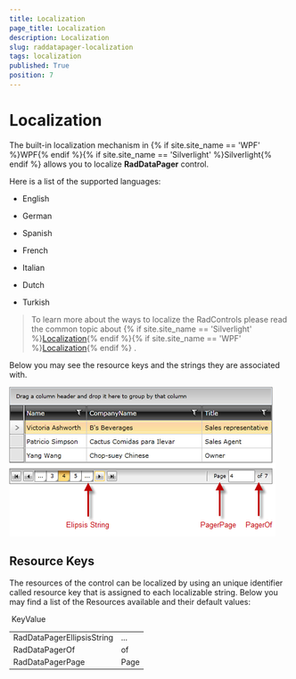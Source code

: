 ```yaml
---
title: Localization
page_title: Localization
description: Localization
slug: raddatapager-localization
tags: localization
published: True
position: 7
---
```


# Localization



The built-in localization mechanism in {% if site.site_name == 'WPF' %}WPF{% endif %}{% if site.site_name == 'Silverlight' %}Silverlight{% endif %} allows you to localize __RadDataPager__ control.
      

Here is a list of the supported languages:
      

* English
  

* German
  

* Spanish
  

* French
  

* Italian
  

* Dutch
  

* Turkish
        

>To learn more about the ways to localize the RadControls please read the common topic about   {% if site.site_name == 'Silverlight' %}[Localization](http://www.telerik.com/help/silverlight/common-localization.html){% endif %}{% if site.site_name == 'WPF' %}[Localization](http://www.telerik.com/help/wpf/common-localization.html){% endif %}
        .

Below you may see the resource keys and the strings they are associated with.

 ![](images/RadDataPager_Localization.png)

## Resource Keys

The resources of the control can be localized by using an unique identifier called resource key that is assigned to each localizable string. Below you may find a list of the Resources available and their default values:


<table> <tr>KeyValue</tr><tr><td>RadDataPagerEllipsisString</td><td>...</td></tr><tr><td>RadDataPagerOf</td><td>of</td></tr><tr><td>RadDataPagerPage</td><td>Page</td></tr></table>
